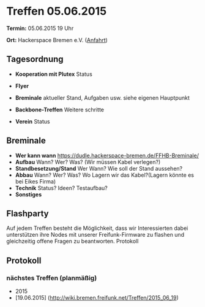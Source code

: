 # Treffen 05.06.2015

**Termin:** 05.06.2015 19 Uhr

**Ort:** Hackerspace Bremen e.V. ([Anfahrt](https://www.hackerspace-bremen.de/anfahrt/))

## Tagesordnung


* **Kooperation mit Plutex** Status

* **Flyer**

* **Breminale** aktueller Stand, Aufgaben usw. siehe eigenen Hauptpunkt
* **Backbone-Treffen** Weitere schritte
* **Verein** Status

## Breminale
* **Wer kann wann** https://dudle.hackerspace-bremen.de/FFHB-Breminale/
* **Aufbau** Wann? Wer? Was? (Wir müssen Kabel verlegen?)
* **Standbesetzung/Stand** Wer Wann? Wie soll der Stand aussehen?
* **Abbau** Wann? Wer? Was? Wo Lagern wir das Kabel?(Lagern könnte es bei Eikes Firma)
* **Technik** Status? Ideen? Testaufbau?
* **Sonstiges**

## Flashparty

Auf jedem Treffen besteht die Möglichkeit, dass wir Interessierten dabei unterstützen ihre Nodes mit unserer Freifunk-Firmware zu flashen und gleichzeitig offene Fragen zu beantworten.
Protokoll

## Protokoll


### nächstes Treffen (planmäßig)
* 2015
 * [19.06.2015] (http://wiki.bremen.freifunk.net/Treffen/2015_06_19)
